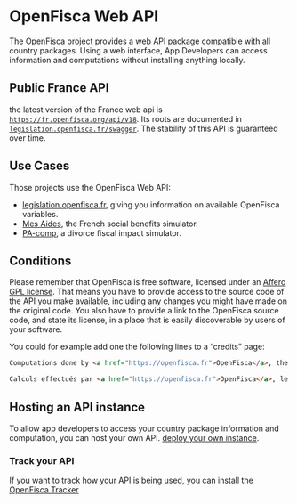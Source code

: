 # OpenFisca Web API

The OpenFisca project provides a web API package compatible with all country packages.
Using a web interface, App Developers can access information and computations without installing anything locally.

## Public France API

the latest version of the France web api is [`https://fr.openfisca.org/api/v18`](https://fr.openfisca.org/api/v18).
Its roots are documented in [`legislation.openfisca.fr/swagger`](legislation.openfisca.fr/swagger).
The stability  of this API is guaranteed over time.

## Use Cases

Those projects use the OpenFisca Web API:

- [legislation.openfisca.fr](https://legislation.openfisca.fr), giving you information on available OpenFisca variables.
- [Mes Aides](https://mes-aides.gouv.fr), the French social benefits simulator.
- [PA-comp](https://pa-comp.firebaseapp.com), a divorce fiscal impact simulator.

## Conditions

Please remember that OpenFisca is free software, licensed under an [Affero GPL license](https://choosealicense.com/licenses/agpl-3.0/). That means you have to provide access to the source code of the API you make available, including any changes you might have made on the original code. You also have to provide a link to the OpenFisca source code, and state its license, in a place that is easily discoverable by users of your software.

You could for example add one the following lines to a “credits” page:

```html
Computations done by <a href="https://openfisca.fr">OpenFisca</a>, the <a href="https://choosealicense.com/licenses/agpl-3.0/" title="AGPL-3.0">free and open-source</a> social and fiscal computation engine. Source code available at <a href="https://github.com/openfisca">github.com/openfisca</a>.
```

```html
Calculs effectués par <a href="https://openfisca.fr">OpenFisca</a>, le moteur <a href="https://choosealicense.com/licenses/agpl-3.0/" title="AGPL-3.0">libre et ouvert</a> du système social et fiscal. Code source disponible sur <a href="https://github.com/openfisca">github.com/openfisca</a>.
```
## Hosting an API instance

To allow app developers to access your country package information and computation, you can host your own API.
[deploy your own instance](https://github.com/openfisca/openfisca-core#serving-the-api).

### Track your API

If you want to track how your API is being used, you can install the [OpenFisca Tracker](https://github.com/openfisca/tracker)
